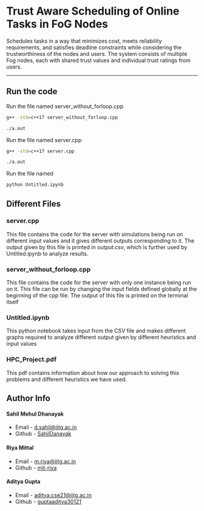 # Trust Aware Scheduling of Online Tasks in FoG Nodes
Schedules tasks in a way that minimizes cost, meets reliability requirements, and satisfies deadline constraints while considering the trustworthiness of the nodes and users. The system consists of multiple Fog nodes, each with
shared trust values and individual trust ratings from users.

---

## Run the code
Run the file named server_without_forloop.cpp
```bash
g++ -std=c++17 server_without_forloop.cpp
```
```bash
./a.out
```

Run the file named server.cpp 
```bash
g++ -std=c++17 server.cpp
```
```bash
./a.out
```

Run the file named
```bash
python Untitled.ipynb
```

## Different Files
### server.cpp
This file contains the code for the server with simulations being run on different input values and it gives different outputs corresponding to it. The output given by this file is printed in output.csv, which is further used by Untitled.ipynb to analyze results.
### server_without_forloop.cpp
This file contains the code for the server with only one instance being run on it. This file can be run by changing the input fields defined globally at the beginning of the cpp file. The output of this file is printed on the terminal itself
### Untitled.ipynb
This python notebook takes input from the CSV file and makes different graphs required to analyze different output given by different heuristics and input values
### HPC_Project.pdf
This pdf contains information about how our approach to solving this problems and different heuristics we have used.

## Author Info

#### Sahil Mehul Dhanayak

- Email - [d.sahil@iitg.ac.in](mailto:d.sahil@iitg.ac.in)
- Github - [SahilDanayak](https://github.com/SahilDanayak)

#### Riya Mittal

- Email - [m.riya@iitg.ac.in](mailto:m.riya@iitg.ac.in)
- Github - [mit-riya](https://github.com/mit-riya)

#### Aditya Gupta

- Email - [aditya.cse21@iitg.ac.in](mailto:aditya.cse21@iitg.ac.in)
- Github - [guptaaditya30121](https://github.com/guptaaditya30121)

